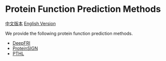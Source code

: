 # Protein Function Prediction Methods

[中文版本](./README_cn.md) [English Version](./README.md)

We provide the following protein function prediction methods.

* [DeepFRI](./DeepFRI/README.md)
* [ProteinSIGN](./ProteinSIGN/README.md)
* [PTHL](./PTHL/)